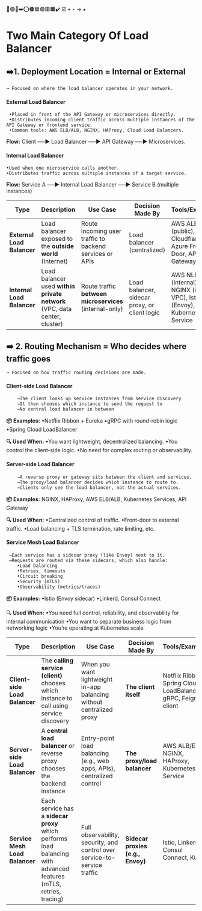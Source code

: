 🔵🟢🔴➡️⭕🟠🟦🟣🟥🟧✔️
☑️
•
‣
→
⁕
# Two Main Category Of Load Balancer
 ## ➡️1. Deployment Location = Internal or External
    → Focused on where the load balancer operates in your network.

   #### External Load Balancer
     •Placed in front of the API Gateway or microservices directly.
     •Distributes incoming client traffic across multiple instances of the API Gateway or frontend service.
     •Common tools: AWS ELB/ALB, NGINX, HAProxy, Cloud Load Balancers.
   **Flow:** Client ──► Load Balancer ──► API Gateway ──► Microservices.

   #### Internal Load Balancer
    •Used when one microservice calls another.
    •Distributes traffic across multiple instances of a target service.
   **Flow:** Service A ──► Internal Load Balancer ──► Service B (multiple instances)

| **Type**                   | **Description**                                                           | **Use Case**                                            | **Decision Made By**                          | **Tools/Examples**                                                                |
| -------------------------- | ------------------------------------------------------------------------- | ------------------------------------------------------- | --------------------------------------------- | --------------------------------------------------------------------------------- |
| **External Load Balancer** | Load balancer exposed to the **outside world** (Internet)                 | Route incoming user traffic to backend services or APIs | Load balancer (centralized)                   | AWS ALB/ELB (public), Cloudflare, Azure Front Door, API Gateway                   |
| **Internal Load Balancer** | Load balancer used **within private network** (VPC, data center, cluster) | Route traffic **between microservices** (internal-only) | Load balancer, sidecar proxy, or client logic | AWS NLB (internal), NGINX (inside VPC), Istio (Envoy), Ribbon, Kubernetes Service |


 ## ➡️ 2. Routing Mechanism = Who decides where traffic goes
    → Focused on how traffic routing decisions are made.

 #### Client-side Load Balancer
        →The client looks up service instances from service discovery
        →It then chooses which instance to send the request to
        →No central load balancer in between

  **📦 Examples:**
            •Netflix Ribbon + Eureka
            •gRPC with round-robin logic
            •Spring Cloud LoadBalancer

   **🔍 Used When:**
            •You want lightweight, decentralized balancing.
            •You control the client-side logic.
            •No need for complex routing or observability.

  #### Server-side Load Balancer
        →A reverse proxy or gateway sits between the client and services.
        →The proxy/load balancer decides which instance to route to.
        →Clients only see the load balancer, not the actual services.

   **📦 Examples:**
         NGINX, HAProxy, AWS ELB/ALB, Kubernetes Services, API Gateway

   **🔍 Used When:**
        •Centralized control of traffic.
        •Front-door to external traffic.
        •Load balancing + TLS termination, rate limiting, etc.

  #### Service Mesh Load Balancer
     →Each service has a sidecar proxy (like Envoy) next to it.
     →Requests are routed via these sidecars, which also handle:
        •Load balancing
        •Retries, timeouts
        •Circuit breaking
        •Security (mTLS)
        •Observability (metrics/traces)
    
   **📦 Examples:**
        •Istio (Envoy sidecar)
        •Linkerd, Consul Connect

 🔍 **Used When:**
        •You need full control, reliability, and observability for internal communication
        •You want to separate business logic from networking logic
        •You’re operating at Kubernetes scale

| **Type**                       | **Description**                                                                                                    | **Use Case**                                                              | **Decision Made By**              | **Tools/Examples**                                            |
| ------------------------------ | ------------------------------------------------------------------------------------------------------------------ | ------------------------------------------------------------------------- | --------------------------------- | ------------------------------------------------------------- |
| **Client-side Load Balancer**  | The **calling service (client)** chooses which instance to call using service discovery                            | When you want lightweight in-app balancing without centralized proxy      | **The client itself**             | Netflix Ribbon, Spring Cloud LoadBalancer, gRPC, Feign client |
| **Server-side Load Balancer**  | A **central load balancer** or reverse proxy chooses the backend instance                                          | Entry-point load balancing (e.g., web apps, APIs), centralized control    | **The proxy/load balancer**       | AWS ALB/ELB, NGINX, HAProxy, Kubernetes Service               |
| **Service Mesh Load Balancer** | Each service has a **sidecar proxy** which performs load balancing with advanced features (mTLS, retries, tracing) | Full observability, security, and control over service-to-service traffic | **Sidecar proxies (e.g., Envoy)** | Istio, Linkerd, Consul Connect, Kuma                          |


      
    



